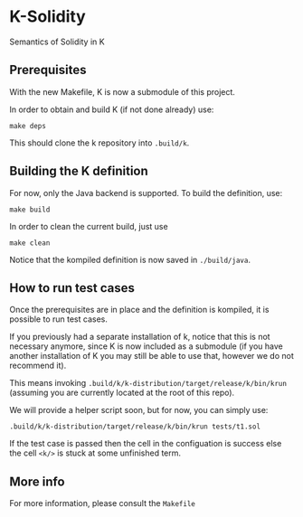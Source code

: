 # K-Solidity

Semantics of Solidity in K

## Prerequisites

With the new Makefile, K is now a submodule of this project. 

In order to obtain and build K (if not done already) use: 

```
make deps
```

This should clone the k repository into `.build/k`.

## Building the K definition 

For now, only the Java backend is supported. 
To build the definition, use: 


```
make build
```

In order to clean the current build, just use

```
make clean
```

Notice that the kompiled definition is now saved in `./build/java`. 

## How to run test cases

Once the prerequisites are in place and the definition is kompiled, it is possible to run test cases. 

If you previously had a separate installation of k, notice that this is not necessary anymore, since K is now included as a submodule (if you have another installation of K you may still be able to use that, however we do not recommend it). 

This means invoking `.build/k/k-distribution/target/release/k/bin/krun` (assuming you are currently located at the root of this repo). 

We will provide a helper script soon, but for now, you can simply use: 

```
.build/k/k-distribution/target/release/k/bin/krun tests/t1.sol
```

If the test case is passed then the cell <mode/> in the configuation is success else the cell `<k/>` is stuck at some unfinished term.


## More info

For more information, please consult the `Makefile`
